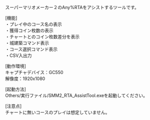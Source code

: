 スーパーマリオメーカー２のAny%RTAをアシストするツールです。  
  
[機能]  
・プレイ中のコース名の表示  
・獲得コイン枚数の表示  
・チャートとのコイン枚数差分を表示  
・城建築コマンド表示  
・コース選択コマンド表示  
・CSV入出力  
  
  
[動作環境]  
キャプチャデバイス：GC550  
解像度：1920x1080  
  
[起動方法]  
Others/実行ファイル/SMM2_RTA_AssistTool.exeを起動してください。  
  
[注意点]  
チャートに無いコースのプレイは想定していません。  
